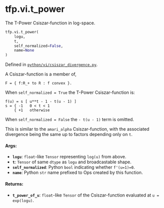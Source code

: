 <div itemscope itemtype="http://developers.google.com/ReferenceObject">
<meta itemprop="name" content="tfp.vi.t_power" />
<meta itemprop="path" content="Stable" />
</div>

# tfp.vi.t_power

The T-Power Csiszar-function in log-space.

``` python
tfp.vi.t_power(
    logu,
    t,
    self_normalized=False,
    name=None
)
```



Defined in [`python/vi/csiszar_divergence.py`](https://github.com/tensorflow/probability/tree/master/tensorflow_probability/python/vi/csiszar_divergence.py).

<!-- Placeholder for "Used in" -->

A Csiszar-function is a member of,

```none
F = { f:R_+ to R : f convex }.
```

When `self_normalized = True` the T-Power Csiszar-function is:

```none
f(u) = s [ u**t - 1 - t(u - 1) ]
s = { -1   0 < t < 1
    { +1   otherwise
```

When `self_normalized = False` the `- t(u - 1)` term is omitted.

This is similar to the `amari_alpha` Csiszar-function, with the associated
divergence being the same up to factors depending only on `t`.

#### Args:

* <b>`logu`</b>: `float`-like `Tensor` representing `log(u)` from above.
* <b>`t`</b>:  `Tensor` of same `dtype` as `logu` and broadcastable shape.
* <b>`self_normalized`</b>: Python `bool` indicating whether `f'(u=1)=0`.
* <b>`name`</b>: Python `str` name prefixed to Ops created by this function.


#### Returns:

* <b>`t_power_of_u`</b>: `float`-like `Tensor` of the Csiszar-function evaluated
  at `u = exp(logu)`.
